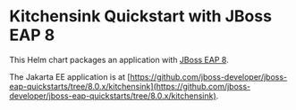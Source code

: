 # Kitchensink Quickstart with JBoss EAP 8

This Helm chart packages an application with [JBoss EAP 8](https://www.redhat.com/en/technologies/jboss-middleware/application-platform).

The Jakarta EE application is at [https://github.com/jboss-developer/jboss-eap-quickstarts/tree/8.0.x/kitchensink](https://github.com/jboss-developer/jboss-eap-quickstarts/tree/8.0.x/kitchensink).
